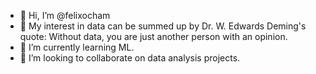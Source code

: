 - 👋 Hi, I’m @felixocham
- 👀 My interest in data can be summed up by Dr. W. Edwards Deming's quote: Without data, you are just another person with an opinion.
- 🌱 I’m currently learning ML.
- 💞️ I’m looking to collaborate on data analysis projects.

